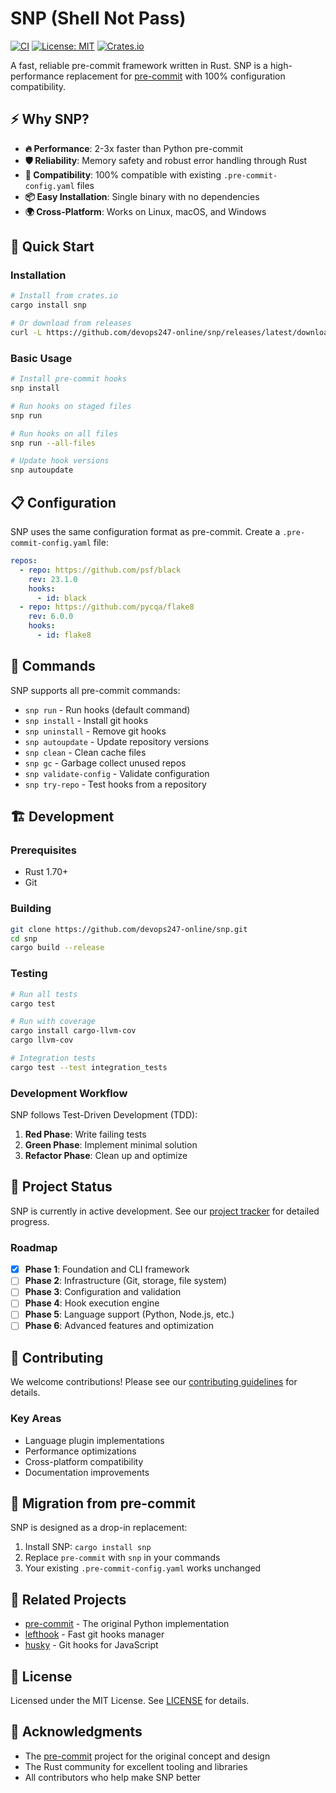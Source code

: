 # SNP (Shell Not Pass)

[![CI](https://github.com/devops247-online/snp/workflows/CI/badge.svg)](https://github.com/devops247-online/snp/actions)
[![License: MIT](https://img.shields.io/badge/License-MIT-yellow.svg)](https://opensource.org/licenses/MIT)
[![Crates.io](https://img.shields.io/crates/v/snp.svg)](https://crates.io/crates/snp)

A fast, reliable pre-commit framework written in Rust. SNP is a high-performance replacement for [pre-commit](https://pre-commit.com/) with 100% configuration compatibility.

## ⚡ Why SNP?

- **🔥 Performance**: 2-3x faster than Python pre-commit
- **🛡️ Reliability**: Memory safety and robust error handling through Rust
- **🔄 Compatibility**: 100% compatible with existing `.pre-commit-config.yaml` files
- **📦 Easy Installation**: Single binary with no dependencies
- **🌍 Cross-Platform**: Works on Linux, macOS, and Windows

## 🚀 Quick Start

### Installation

```bash
# Install from crates.io
cargo install snp

# Or download from releases
curl -L https://github.com/devops247-online/snp/releases/latest/download/snp-linux-x86_64.tar.gz | tar xz
```

### Basic Usage

```bash
# Install pre-commit hooks
snp install

# Run hooks on staged files
snp run

# Run hooks on all files
snp run --all-files

# Update hook versions
snp autoupdate
```

## 📋 Configuration

SNP uses the same configuration format as pre-commit. Create a `.pre-commit-config.yaml` file:

```yaml
repos:
  - repo: https://github.com/psf/black
    rev: 23.1.0
    hooks:
      - id: black
  - repo: https://github.com/pycqa/flake8
    rev: 6.0.0
    hooks:
      - id: flake8
```

## 🔧 Commands

SNP supports all pre-commit commands:

- `snp run` - Run hooks (default command)
- `snp install` - Install git hooks
- `snp uninstall` - Remove git hooks
- `snp autoupdate` - Update repository versions
- `snp clean` - Clean cache files
- `snp gc` - Garbage collect unused repos
- `snp validate-config` - Validate configuration
- `snp try-repo` - Test hooks from a repository

## 🏗️ Development

### Prerequisites

- Rust 1.70+
- Git

### Building

```bash
git clone https://github.com/devops247-online/snp.git
cd snp
cargo build --release
```

### Testing

```bash
# Run all tests
cargo test

# Run with coverage
cargo install cargo-llvm-cov
cargo llvm-cov

# Integration tests
cargo test --test integration_tests
```

### Development Workflow

SNP follows Test-Driven Development (TDD):

1. **Red Phase**: Write failing tests
2. **Green Phase**: Implement minimal solution
3. **Refactor Phase**: Clean up and optimize

## 🎯 Project Status

SNP is currently in active development. See our [project tracker](https://github.com/devops247-online/snp/issues/1) for detailed progress.

### Roadmap

- [x] **Phase 1**: Foundation and CLI framework
- [ ] **Phase 2**: Infrastructure (Git, storage, file system)
- [ ] **Phase 3**: Configuration and validation
- [ ] **Phase 4**: Hook execution engine
- [ ] **Phase 5**: Language support (Python, Node.js, etc.)
- [ ] **Phase 6**: Advanced features and optimization

## 🤝 Contributing

We welcome contributions! Please see our [contributing guidelines](CONTRIBUTING.md) for details.

### Key Areas

- Language plugin implementations
- Performance optimizations
- Cross-platform compatibility
- Documentation improvements

## 📖 Migration from pre-commit

SNP is designed as a drop-in replacement:

1. Install SNP: `cargo install snp`
2. Replace `pre-commit` with `snp` in your commands
3. Your existing `.pre-commit-config.yaml` works unchanged

## 🔗 Related Projects

- [pre-commit](https://pre-commit.com/) - The original Python implementation
- [lefthook](https://github.com/evilmartians/lefthook) - Fast git hooks manager
- [husky](https://github.com/typicode/husky) - Git hooks for JavaScript

## 📜 License

Licensed under the MIT License. See [LICENSE](LICENSE) for details.

## 🙏 Acknowledgments

- The [pre-commit](https://pre-commit.com/) project for the original concept and design
- The Rust community for excellent tooling and libraries
- All contributors who help make SNP better
